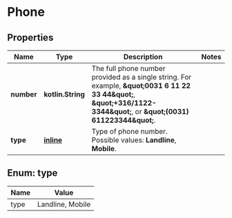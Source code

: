 
# Phone

## Properties
Name | Type | Description | Notes
------------ | ------------- | ------------- | -------------
**number** | **kotlin.String** | The full phone number provided as a single string.  For example, **\&quot;0031 6 11 22 33 44\&quot;**, **\&quot;+316/1122-3344\&quot;**,    or **\&quot;(0031) 611223344\&quot;**. | 
**type** | [**inline**](#Type) | Type of phone number. Possible values:  **Landline**, **Mobile**.  | 


<a name="Type"></a>
## Enum: type
Name | Value
---- | -----
type | Landline, Mobile



